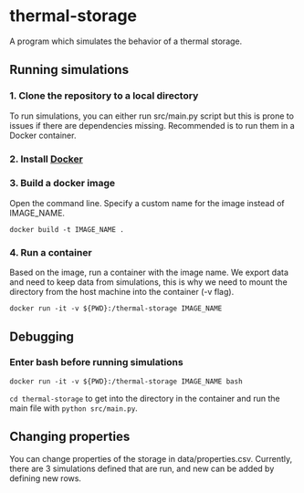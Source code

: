 # thermal-storage
A program which simulates the behavior of a thermal storage.

## Running simulations
### 1. Clone the repository to a local directory
To run simulations, you can either run src/main.py script but this is prone to issues if there are dependencies missing.
Recommended is to run them in a Docker container.
### 2. Install [Docker](https://www.docker.com/get-started/)
### 3. Build a docker image 
Open the command line. Specify a custom name for the image instead of IMAGE_NAME.
```
docker build -t IMAGE_NAME .
```
### 4. Run a container
Based on the image, run a container with the image name. We export data and need to keep data from simulations, this is why we need to mount the directory from the host machine into the container (-v flag).
```
docker run -it -v ${PWD}:/thermal-storage IMAGE_NAME
```
## Debugging
### Enter bash before running simulations
```
docker run -it -v ${PWD}:/thermal-storage IMAGE_NAME bash
```
`cd thermal-storage` to get into the directory in the container and run the main file with `python src/main.py`.

## Changing properties
You can change properties of the storage in data/properties.csv. Currently, there are 3 simulations defined that are run, and new can be added by defining new rows.
